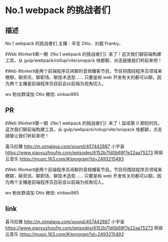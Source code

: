# No.1 webpack 的挑战者们

## 描述

No.1 webpack 的挑战者们
主播：辛宝 Otto、刘威 Franky。

《Web Worker》第一期《No.1 webpack 的挑战者们》来了！这次我们聊前端构建工具，从 gulp/webpack/rollup/vite/snopack 啥都聊，点击链接我们听起来吧！

《Web Worker》是两个前端程序员闲聊的音频播客节目。节目将围绕程序员领域来瞎聊，聊资讯、聊职场、聊技术选型...... 只要是和 web 开发有关的都可以聊。因为两个主播是前端程序员目前会以前端为视角切入。

wx 粉丝群请加 Otto 微信: xinbao965

## PR

《Web Worker》第一期《No.1 webpack 的挑战者们》来了！延续第 0 期挖的坑，这次我们聊前端构建工具，从 gulp/webpack/rollup/vite/snopack 啥都聊，点击链接让我们听起来吧！

喜马拉雅 http://m.ximalaya.com/sound/457442887
小宇宙 https://www.xiaoyuzhoufm.com/episodes/6152b7fd0b69f7e22aa75273
网易云音乐 https://music.163.com/#/program?id=2493215493

《Web Worker》是两个前端程序员闲聊的音频播客节目。节目将围绕程序员领域来瞎聊，聊资讯、聊职场、聊技术选型...... 只要是和 web 开发有关的都可以聊。因为两个主播是前端程序员目前会以前端为视角切入。

wx 粉丝群请加 Otto 微信: xinbao965

## link

喜马拉雅 http://m.ximalaya.com/sound/457442887
小宇宙 https://www.xiaoyuzhoufm.com/episodes/6152b7fd0b69f7e22aa75273
网易云音乐 https://music.163.com/#/program?id=2493215493
